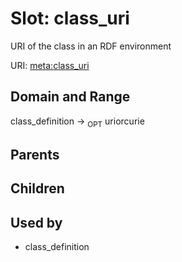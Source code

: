 
# Slot: class_uri


URI of the class in an RDF environment

URI: [meta:class_uri](https://w3id.org/biolink/biolinkml/meta/class_uri)


## Domain and Range

class_definition ->  <sub>OPT</sub> uriorcurie

## Parents


## Children


## Used by

 * class_definition
